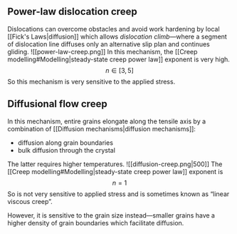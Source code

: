 ## Power-law dislocation creep
Dislocations can overcome obstacles and avoid work hardening by local [[Fick's Laws|diffusion]] which allows *dislocation climb*—where a segment of dislocation line diffuses only an alternative slip plan and continues gliding.
![[power-law-creep.png]]
In this mechanism, the [[Creep modelling#Modelling|steady-state creep power law]] exponent is very high.
$$n\in[3,5]$$
So this mechanism is very sensitive to the applied stress.

## Diffusional flow creep
In this mechanism, entire grains elongate along the tensile axis by a combination of [[Diffusion mechanisms|diffusion mechanisms]]:
- diffusion along grain boundaries
- bulk diffusion through the crystal

The latter requires higher temperatures.
![[diffusion-creep.png|500]]
The [[Creep modelling#Modelling|steady-state creep power law]] exponent is 
$$
n=1
$$
So is not very sensitive to applied stress and is sometimes known as “linear viscous creep”.

However, it is sensitive to the grain size instead—smaller grains have a higher density of grain boundaries which facilitate diffusion.